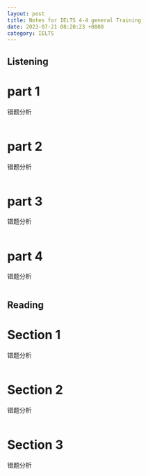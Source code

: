 ```yaml
---
layout: post
title: Notes for IELTS 4-4 general Training
date: 2023-07-21 08:20:23 +0800
category: IELTS
---
```



## Listening

# part 1 #
错题分析
```
```

# part 2 #
错题分析
```
```

# part 3 #
错题分析
```
```

# part 4 #
错题分析
```
```

## Reading


# Section 1 #

错题分析
```
```

# Section 2 #
错题分析
```
```

# Section 3 #
错题分析
```
```